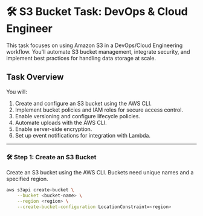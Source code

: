 # 🛠️ S3 Bucket Task: DevOps & Cloud Engineer

This task focuses on using Amazon S3 in a DevOps/Cloud Engineering workflow. You'll automate S3 bucket management, integrate security, and implement best practices for handling data storage at scale.

## Task Overview

You will:
1. Create and configure an S3 bucket using the AWS CLI.
2. Implement bucket policies and IAM roles for secure access control.
3. Enable versioning and configure lifecycle policies.
4. Automate uploads with the AWS CLI.
5. Enable server-side encryption.
6. Set up event notifications for integration with Lambda.

---

### 🛠️ Step 1: Create an S3 Bucket

Create an S3 bucket using the AWS CLI. Buckets need unique names and a specified region.

```bash
aws s3api create-bucket \
    --bucket <bucket-name> \
    --region <region> \
    --create-bucket-configuration LocationConstraint=<region>